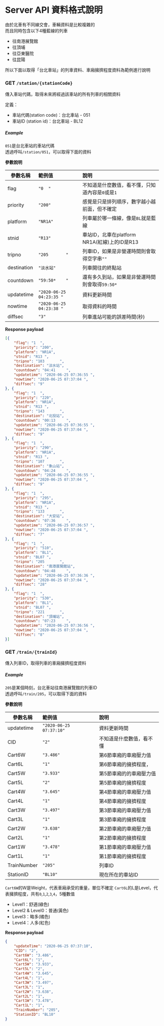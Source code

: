 # Server API 資料格式說明

由於北車有不同線交會，車輛資料是比較複雜的  
而且同時包含以下4種藍線的列車  

- 往南港展覽館
- 往頂埔
- 往亞東醫院
- 往昆陽

所以下面以取得「台北車站」的列車資料、車廂擁擠程度資料為範例進行說明  

### GET  `/station/{stationCode}`

傳入車站代碼，取得未來將經過該車站的所有列車的相關資料  

定義：
- 車站代碼(station code)：台北車站 - 051
- 車站ID (station id)：台北車站 - BL12

##### Example

`051`是台北車站的車站代碼  
透過呼叫`/station/051`，可以取得下面的資料  

**參數說明**

| 參數名稱    | 範例值                   | 說明                                          |
| ----------- |:-------------------------|:----------------------------------------------|
| flag        | `"0  "`                  |不知道是什麼數值，看不懂，只知道內容是`0`或是`1`|
| priority    | `"200"`                  | 感覺是只是排列順序，數字越小越前面，但不確定  |
| platform    | `"NR1A"`                 | 列車屬於哪一條線，像是`BL`就是藍線            |
| stnid       | `"R13"`                  | 車站ID，北車在platform NR1A(紅線)上的ID是R13  |
| tripno      | `"205       "`           | 列車ID，如果是非營運時間則會取得空字串`""`    |
| destination | `"淡水站"`               | 列車開往的終點站                              |
| countdown   | `"59:50*    "`           | 還有多久到站，如果是非營運時間則會取得`59:50*    ` |
| updatetime  | `"2020-06-25 04:23:35 "` | 資料更新時間                                  |
| nowtime     | `"2020-06-25 04:23:38 "` | 取得資料的時間                                |
| diffsec     | `"3"`                    | 列車進站可能的誤差時間(秒)                    |

**Response payload**

```json
[{
	"flag": "1  ",
	"priority": "200",
	"platform": "NR1A",
	"stnid": "R13 ",
	"tripno": "103       ",
	"destination": "淡水站",
	"countdown": "04:41     ",
	"updatetime": "2020-06-25 07:36:55 ",
	"nowtime": "2020-06-25 07:37:04 ",
	"diffsec": "9"
}, {
	"flag": "1  ",
	"priority": "220",
	"platform": "NR1A",
	"stnid": "R13 ",
	"tripno": "143       ",
	"destination": "北投站",
	"countdown": "00:13     ",
	"updatetime": "2020-06-25 07:36:55 ",
	"nowtime": "2020-06-25 07:37:04 ",
	"diffsec": "9"
}, {
	"flag": "1  ",
	"priority": "290",
	"platform": "NR1A",
	"stnid": "R13 ",
	"tripno": "107       ",
	"destination": "象山站",
	"countdown": "04:24     ",
	"updatetime": "2020-06-25 07:36:55 ",
	"nowtime": "2020-06-25 07:37:04 ",
	"diffsec": "9"
}, {
	"flag": "1  ",
	"priority": "295",
	"platform": "NR1A",
	"stnid": "R13 ",
	"tripno": "133       ",
	"destination": "大安站",
	"countdown": "07:36     ",
	"updatetime": "2020-06-25 07:36:57 ",
	"nowtime": "2020-06-25 07:37:04 ",
	"diffsec": "7"
}, {
	"flag": "1  ",
	"priority": "510",
	"platform": "BL1",
	"stnid": "BL07 ",
	"tripno": "205       ",
	"destination": "南港展覽館站",
	"countdown": "04:48     ",
	"updatetime": "2020-06-25 07:36:36 ",
	"nowtime": "2020-06-25 07:37:04 ",
	"diffsec": "28"
}, {
	"flag": "1  ",
	"priority": "530",
	"platform": "BL1",
	"stnid": "BL07 ",
	"tripno": "221       ",
	"destination": "頂埔站",
	"countdown": "07:23     ",
	"updatetime": "2020-06-25 07:36:56 ",
	"nowtime": "2020-06-25 07:37:04 ",
	"diffsec": "8"
}]
```

### GET `/train/{trainId}`
傳入列車ID，取得列車的車廂擁擠程度資料  

##### Example

`205`是某個時刻，台北車站往南港展覽館的列車ID  
透過呼叫`/train/205`，可以取得下面的資料  


**參數說明**

| 參數名稱    | 範例值                   | 說明                                         |
| ----------- |:-------------------------|:---------------------------------------------|
| updatetime  | `"2020-06-25 07:37:10"` | 資料更新時間                                  |
| CID         | `"2"`                   | 不知道是什麼數值，看不懂                      |
| Cart6W      | `"3.486"`               | 第6節車廂的車廂壓力值                       |
| Cart6L      | `"1"`                   | 第6節車廂的擁擠程度，                         |
| Cart5W      | `"3.933"`               | 第5節車廂的的車廂壓力值                       |
| Cart5L      | `"2"`                   | 第5節車廂的擁擠程度                           |
| Cart4W      | `"3.645"`               | 第4節車廂的車廂壓力值                       |
| Cart4L      | `"1"`                   | 第4節車廂的擁擠程度                           |
| Cart3W      | `"3.497"`                | 第3節車廂的車廂壓力值                       |
| Cart3L      | `"1"`                   | 第3節車廂的擁擠程度                           |
| Cart2W      | `"3.638"`               | 第2節車廂的車廂壓力值                       |
| Cart2L      | `"1"`                   | 第2節車廂的擁擠程度                           |
| Cart1W      | `"3.478"`               | 第1節車廂的車廂壓力值                       |
| Cart1L      | `"1"`                   | 第1節車廂的擁擠程度                           |
| TrainNumber | `"205"`                 | 列車ID                                        |
| StationID   | `"BL10"`               | 現在所在的車站ID                              |

`Cart6W`的W是Weight，代表車廂承受的重量，單位不確定
`Cart6L`的L是Level，代表擁擠程度，共有`0`,`1`,`2`,`3`,`4`，5種數值
- Level1：舒適(綠色)
- Level2 & Level0：普通(黃色)
- Level3：略多(橘色)
- Level4：人多(紅色)

**Response payload**

```json
{
	"updateTime": "2020-06-25 07:37:10",
	"CID": "2",
	"Cart6W": "3.486",
	"Cart6L": "1",
	"Cart5W": "3.933",
	"Cart5L": "2",
	"Cart4W": "3.645",
	"Cart4L": "1",
	"Cart3W": "3.497",
	"Cart3L": "1",
	"Cart2W": "3.638",
	"Cart2L": "1",
	"Cart1W": "3.478",
	"Cart1L": "1",
	"TrainNumber": "205",
	"StationID": "BL10"
}
```
